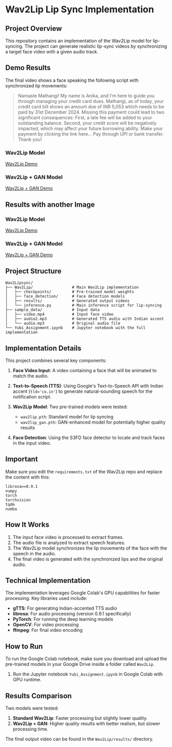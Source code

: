 # Wav2Lip Lip Sync Implementation

## Project Overview

This repository contains an implementation of the Wav2Lip model for lip-syncing. The project can generate realistic lip-sync videos by synchronizing a target face video with a given audio track.

## Demo Results

The final video shows a face speaking the following script with synchronized lip movements:

> Namaste Mathangi! My name is Anika, and I'm here to guide you through managing your credit card dues. Mathangi, as of today, your credit card bill shows an amount due of INR 5,053 which needs to be paid by 31st December 2024. Missing this payment could lead to two significant consequences: First, a late fee will be added to your outstanding balance. Second, your credit score will be negatively impacted, which may affect your future borrowing ability. Make your payment by clicking the link here... Pay through UPI or bank transfer. Thank you!

### Wav2Lip Model

[Wav2Lip Demo](https://youtu.be/MDqEf_EECzo)

### Wav2Lip + GAN Model

[Wav2Lip + GAN Demo](https://www.youtube.com/watch?v=KfXImErd8rE)

## Results with another Image

### Wav2Lip Model

[Wav2Lip Demo](https://youtu.be/MDqEf_EECzo)

### Wav2Lip + GAN Model

[Wav2Lip + GAN Demo](https://youtu.be/G5ThlkRGGyE)

## Project Structure

```
Wav2Lipsync/
├── Wav2Lip/                 # Main Wav2Lip implementation
│   ├── checkpoints/         # Pre-trained model weights
│   ├── face_detection/      # Face detection models
│   ├── results/             # Generated output videos
│   └── inference.py         # Main inference script for lip-syncing
├── sample_data/             # Input data
│   ├── video.mp4            # Input face video
│   ├── audio2.mp3           # Generated TTS audio with Indian accent
│   └── audio.mp3            # Original audio file
└── Yubi_Assignment.ipynb    # Jupyter notebook with the full implementation
```

## Implementation Details

This project combines several key components:

1. **Face Video Input**: A video containing a face that will be animated to match the audio.

2. **Text-to-Speech (TTS)**: Using Google's Text-to-Speech API with Indian accent (`tld='co.in'`) to generate natural-sounding speech for the notification script.

3. **Wav2Lip Model**: Two pre-trained models were tested:

   - `wav2lip.pth`: Standard model for lip syncing
   - `wav2lip_gan.pth`: GAN-enhanced model for potentially higher quality results

4. **Face Detection**: Using the S3FD face detector to locate and track faces in the input video.

## Important

Make sure you edit the `requirements.txt` of the Wav2Lip repo and replace the content with this:

```pseudo
librosa==0.9.1
numpy
torch
torchvision
tqdm
numba
```

## How It Works

1. The input face video is processed to extract frames.
2. The audio file is analyzed to extract speech features.
3. The Wav2Lip model synchronizes the lip movements of the face with the speech in the audio.
4. The final video is generated with the synchronized lips and the original audio.

## Technical Implementation

The implementation leverages Google Colab's GPU capabilities for faster processing. Key libraries used include:

- **gTTS**: For generating Indian-accented TTS audio
- **librosa**: For audio processing (version 0.9.1 specifically)
- **PyTorch**: For running the deep learning models
- **OpenCV**: For video processing
- **ffmpeg**: For final video encoding

## How to Run

To run the Google Colab notebook, make sure you download and upload the pre-trained models in your Google Drive inside a folder called `Wav2Lip`.

1. Run the Jupyter notebook `Yubi_Assignment.ipynb` in Google Colab with GPU runtime.

## Results Comparison

Two models were tested:

1. **Standard Wav2Lip**: Faster processing but slightly lower quality.
2. **Wav2Lip + GAN**: Higher quality results with better realism, but slower processing time.

The final output video can be found in the `Wav2Lip/results/` directory.
